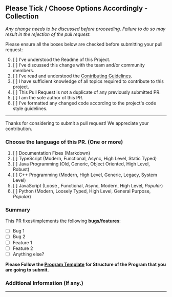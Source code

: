 ## Please Tick / Choose Options Accordingly - Collection

*Any change needs to be discussed before proceeding. Failure to do so may result in the rejection of the pull request.*

Please ensure all the boxes below are checked before submitting your pull request:

0. [ ] I've understood the Readme of this Project.
1. [ ] I've discussed this change with the team and/or community members.
2. [ ] I've read and understood the [Contributing Guidelines](https://github.com/offensive-vk/Collection/blob/master/.github/CONTRIBUTING.md).
3. [ ] I have sufficient knowledge of all topics required to contribute to this project.
4. [ ] This Pull Request is not a duplicate of any previously submitted PR.
5. [ ] I am the sole author of this PR.
6. [ ] I've formatted any changed code according to the project's code style guidelines.

***
Thanks for considering to submit a pull request! We appreciate your contribution.

### Choose the language of this PR. (One or more)

1. [ ] Documentation Fixes (Markdown)
2. [ ] TypeScript (Modern, Functional, Async, High Level, Static Typed)
3. [ ] Java Programming (Old, Generic, Object Oriented, High Level, Robust)
4. [ ] C++ Programming (Modern, High Level, Generic, Legacy, System Level)
5. [ ] JavaScript (Loose , Functional, Async, Modern, High Level, *Popular*)
6. [ ] Python (Modern, Loosely Typed, High Level, General Purpose, *Popular*)

### Summary

<!-- Provide a brief summary of the changes introduced by this PR -->

This PR fixes/implements the following **bugs/features**:

* [ ] Bug 1
* [ ] Bug 2
* [ ] Feature 1
* [ ] Feature 2
* [ ] Anything else?

**Please Follow the [Program Template](https://github.com/offensive-vk/Collection/blob/master/.github/program_template.md) for Structure of the Program that you are going to submit.**

### Additional Information (If any.)

<!-- Add any additional information or context that may be helpful for reviewers -->
***